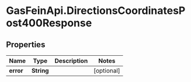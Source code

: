 # GasFeinApi.DirectionsCoordinatesPost400Response

## Properties

Name | Type | Description | Notes
------------ | ------------- | ------------- | -------------
**error** | **String** |  | [optional] 


